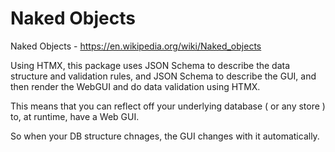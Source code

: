 # Naked Objects

Naked Objects - https://en.wikipedia.org/wiki/Naked_objects

Using HTMX, this package uses JSON Schema to describe the data structure and validation rules, and JSON Schema to describe the GUI, and then render the WebGUI and do data validation using HTMX.

This means that you can reflect off your underlying database ( or any store ) to, at runtime, have a Web GUI.

So when your DB structure chnages, the GUI changes with it automatically.


